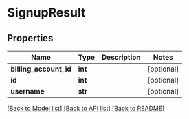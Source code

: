 # SignupResult

## Properties
Name | Type | Description | Notes
------------ | ------------- | ------------- | -------------
**billing_account_id** | **int** |  | [optional] 
**id** | **int** |  | [optional] 
**username** | **str** |  | [optional] 

[[Back to Model list]](../README.md#documentation-for-models) [[Back to API list]](../README.md#documentation-for-api-endpoints) [[Back to README]](../README.md)



